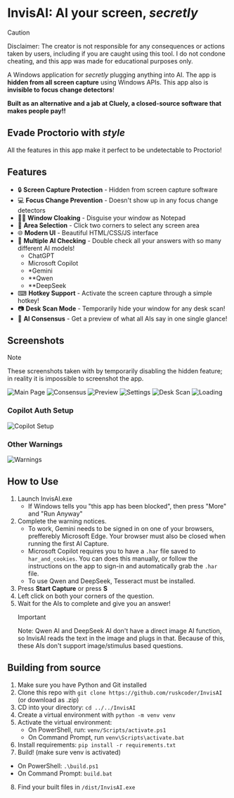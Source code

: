 # InvisAI: AI your screen, *secretly*
> [!CAUTION]
> Disclaimer: The creator is not responsible for any consequences or actions taken by users, including if you are caught using this tool.
> I do not condone cheating, and this app was made for educational purposes only. 

A Windows application for *secretly* plugging anything into AI. The app is **hidden from all screen capture** using Windows APIs. This app also is **invisible to focus change detectors**!

**Built as an alternative and a jab at Cluely, a closed-source software that makes people pay!!**

## Evade Proctorio with *style*
All the features in this app make it perfect to be undetectable to Proctorio!

## Features
- 🔒 **Screen Capture Protection** - Hidden from screen capture software
- 💻 **Focus Change Prevention** - Doesn't show up in any focus change detectors
- 👩‍💻 **Window Cloaking** - Disguise your window as Notepad 
- 🎯 **Area Selection** - Click two corners to select any screen area
- 🌐 **Modern UI** - Beautiful HTML/CSS/JS interface
- 🤖 **Multiple AI Checking** - Double check all your answers with so many different AI models!
  - ChatGPT
  - Microsoft Copilot
  - *Gemini
  - **Qwen
  - **DeepSeek
- ⌨ **Hotkey Support** - Activate the screen capture through a simple hotkey!
- 📷 **Desk Scan Mode** - Temporarily hide your window for any desk scan!
- 📰 **AI Consensus** - Get a preview of what all AIs say in one single glance!

## Screenshots
> [!NOTE]
> These screenshots taken with by temporarily disabling the hidden feature; in reality it is impossible to screenshot the app. 

![Main Page](screenshots/main.png)
![Consensus](screenshots/consensus.png)
![Preview](screenshots/preview.png)
![Settings](screenshots/settings.png)
![Desk Scan](screenshots/deskscan.png)
![Loading](screenshots/loading.jpg)
### Copilot Auth Setup
![Copilot Setup](screenshots/cop-setup.png)

### Other Warnings
![Warnings](screenshots/warnings.png)


## How to Use
1. Launch InvisAI.exe
   - If Windows tells you "this app has been blocked", then press "More" and "Run Anyway"
2. Complete the warning notices. 
    - To work, Gemini needs to be signed in on one of your browsers, prefferebly Microsoft Edge. Your browser must also be closed when running the first AI Capture. 
    - Microsoft Copilot requires you to have a `.har` file saved to `har_and_cookies`. You can does this manually, or follow the instructions on the app to sign-in and automatically grab the `.har` file. 
    - To use Qwen and DeepSeek, Tesseract must be installed. 
3. Press **Start Capture** or press **S**
4. Left click on both your corners of the question. 
5. Wait for the AIs to complete and give you an answer!
    > [!IMPORTANT]
    > Note: Qwen AI and DeepSeek AI don't have a direct image AI function, so InvisAI reads the text in the image and plugs in that. Because of this, these AIs don't support image/stimulus based questions. 

## Building from source
1. Make sure you have Python and Git installed
2. Clone this repo with `git clone https://github.com/ruskcoder/InvisAI` (or download as .zip)
3. CD into your directory: `cd ../../InvisAI`
4. Create a virtual environment with `python -m venv venv`
5. Activate the virtual environment: 
   - On PowerShell, run: `venv/Scripts/activate.ps1`
   - On Command Prompt, run `venv\Scripts\activate.bat`
6. Install requirements: `pip install -r requirements.txt`
7. Build! (make sure venv is activated)
  - On PowerShell: `.\build.ps1`
  - On Command Prompt: `build.bat`
8. Find your built files in `/dist/InvisAI.exe`

